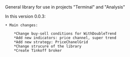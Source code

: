 General library for use in projects "Terminal" and "Analysis"

In this version 0.0.3:

    • Main changes:

        *Change buy-sell conditions for WithDoubleTrend
        *Add new indicators: price channel, super trend
        *Add new strategy: PriceChanelGrid
        *Change strucure of the library
        *Create Tinkoff broker
